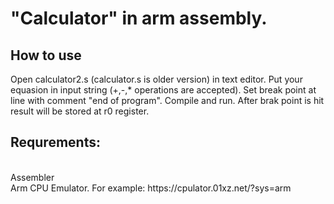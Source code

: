 <h1>"Calculator" in arm assembly.</h1>
<h2>How to use</h2>
Open calculator2.s (calculator.s is older version) in text editor.
Put your equasion in input string (+,-,* operations are accepted). 
Set break point at line with comment "end of program".
Compile and run.
After brak point is hit result will be stored at r0 register.

<h2>Requrements:</h2> <br>
Assembler <br>
Arm CPU Emulator.
For example:
https://cpulator.01xz.net/?sys=arm
